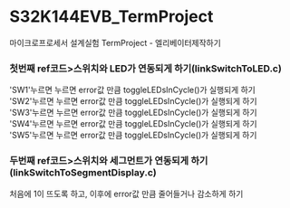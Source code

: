# S32K144EVB_TermProject
마이크로프로세서 설계실험 TermProject - 엘리베이터제작하기

### 첫번째 ref코드>스위치와 LED가 연동되게 하기(linkSwitchToLED.c)
'SW1'누르면 누르면 error값 만큼 toggleLEDsInCycle()가 실행되게 하기<br>
'SW2'누르면 누르면 error값 만큼 toggleLEDsInCycle()가 실행되게 하기<br>
'SW3'누르면 누르면 error값 만큼 toggleLEDsInCycle()가 실행되게 하기<br>
'SW4'누르면 누르면 error값 만큼 toggleLEDsInCycle()가 실행되게 하기<br>
'SW5'누르면 누르면 error값 만큼 toggleLEDsInCycle()가 실행되게 하기<br>

### 두번째 ref코드>스위치와 세그먼트가 연동되게 하기(linkSwitchToSegmentDisplay.c)
처음에 1이 뜨도록 하고, 이후에 error값 만큼 줄어들거나 감소하게 하기<br>





